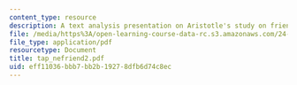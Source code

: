 ```yaml
---
content_type: resource
description: A text analysis presentation on Aristotle's study on friendship.
file: /media/https%3A/open-learning-course-data-rc.s3.amazonaws.com/24-200-ancient-philosophy-fall-2004/eff11036bbb7bb2b19278dfb6d74c8ec_tap_nefriend2.pdf
file_type: application/pdf
resourcetype: Document
title: tap_nefriend2.pdf
uid: eff11036-bbb7-bb2b-1927-8dfb6d74c8ec
---
```

